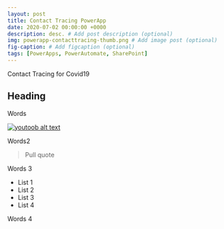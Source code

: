 ```yaml
---
layout: post
title: Contact Tracing PowerApp
date: 2020-07-02 00:00:00 +0000
description: desc. # Add post description (optional)
img: powerapp-contacttracing-thumb.png # Add image post (optional)
fig-caption: # Add figcaption (optional)
tags: [PowerApps, PowerAutomate, SharePoint]
---
```

Contact Tracing for Covid19

## Heading
Words

[![youtoob alt text]({{site.baseurl}}/assets/img/powerapp-conacttracing-thumb.png)](https://youtu.be/qT7q4Y2pi3I)

Words2

>Pull quote

Words 3

* List 1
* List 2
* List 3
* List 4

Words 4




